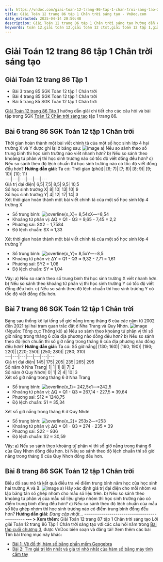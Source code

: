 ```yaml
---
url: https://vndoc.com/giai-toan-12-trang-86-tap-1-chan-troi-sang-tao-328275
title: Giải Toán 12 trang 86 tập 1 Chân trời sáng tạo - VnDoc.com
date_extracted: 2025-04-14 20:50:48
description: Giải Toán 12 trang 86 tập 1 Chân trời sáng tạo hướng dẫn giải chi tiết các câu hỏi và bài tập trong SGK Toán 12 Chân trời sáng tạo tập 1.
keywords: toán 12,giải toán 12,giải toán 12 ctst,giải toán 12 tập 1,giải toán 12 Chân trời sáng tạo,toán 12 Chân trời sáng tạo tập 1,toán 12 Chân trời sáng tạo,Toán 12 Chân trời sáng tạo Bài tập cuối chương 3,giải Toán 12 Chân trời sáng tạo Bài tập cuối chương 3,Toán 12 CTST bài tập cuối chương 3,giải toán 12 trang 84,giải toán 12 trang 85,giải toán 12 trang 86,toán 12 trang 86,giải toán 12 trang 86 chân trời,toán 12 trang 86 chân trời
---
```


# Giải Toán 12 trang 86 tập 1 Chân trời sáng tạo
## **Giải Toán 12 trang 86 Tập 1**
  * Bài 3 trang 85 SGK Toán 12 tập 1 Chân trời
  * Bài 4 trang 85 SGK Toán 12 tập 1 Chân trời
  * Bài 5 trang 85 SGK Toán 12 tập 1 Chân trời

[Giải Toán 12 trang 86 Tập 1](<https://vndoc.com/giai-toan-12-trang-86-tap-1-chan-troi-sang-tao-328275>) hướng dẫn giải chi tiết cho các câu hỏi và bài tập trong SGK [Toán 12 Chân trời sáng tạo](<https://vndoc.com/toan-12-chan-troi-sang-tao>) tập 1 trang 86.
## Bài 6 trang 86 SGK Toán 12 tập 1 Chân trời
Thời gian hoàn thành một bài viết chính tả của một số học sinh lớp 4 hai trường X và Y được ghi lại ở bảng sau:
![image](https://i.vdoc.vn/data/image/2024/09/12/638617581052181698.png)
a\) Nếu so sánh theo số trung bình thì học sinh trường nào viết nhanh hơn?
b\) Nếu so sánh theo khoảng tứ phân vị thì học sinh trường nào có tốc độ viết đồng đều hơn?
c\) Nếu so sánh theo độ lệch chuẩn thì học sinh trường nào có tốc độ viết đồng đều hơn?
**Hướng dẫn giải:**
Ta có:
Thời gian \(phút\)| \[6; 7\)| \[7; 8\)| \[8; 9\)| \[9; 10\)| \[10; 11\)  
---|---|---|---|---|---  
Giá trị đại diện| 6,5| 7,5| 8,5| 9,5| 10,5  
Số học sinh trường X| 8| 10| 13| 10| 9  
Số học sinh trường Y| 4| 12| 17| 14| 3  
Xét thời gian hoàn thành một bài viết chính tả của một số học sinh lớp 4 trường X
  * Số trung bình: ![\\overline{x_X}= 8,54](https://i.vdoc.vn/data/image/blank.png)xX―=8,54
  * Khoảng tứ phân vị: ΔQ = Q1 \- Q3 = 9,65 - 7,45 = 2,2
  * Phương sai: SX2 = 1,7584
  * Độ lệch chuẩn: SX ≈ 1,33

Xét thời gian hoàn thành một bài viết chính tả của một số học sinh lớp 4 trường Y
  * Số trung bình: ![\\overline{x_Y}= 8,5](https://i.vdoc.vn/data/image/blank.png)xY―=8,5
  * Khoảng tứ phân vị: ΔY = Q1 \- Q3 ≈ 9,32 - 7,71 = 1,61
  * Phương sai: SY2 = 1,08
  * Độ lệch chuẩn: SY ≈ 1,04

Vậy:
a\) Nếu so sánh theo số trung bình thì học sinh trường X viết nhanh hơn.
b\) Nếu so sánh theo khoảng tứ phân vị thì học sinh trường Y có tốc độ viết đồng đều hơn.
c\) Nếu so sánh theo độ lệch chuẩn thì học sinh trường Y có tốc độ viết đồng đều hơn.
## Bài 7 trang 86 SGK Toán 12 tập 1 Chân trời
Bảng sau thống kê lại tổng số giờ nắng trong tháng 6 của các năm từ 2002 đến 2021 tại hai trạm quan trắc đặt ở Nha Trang và Quy Nhơn.
![image](https://i.vdoc.vn/data/image/2024/09/12/638617581050619779.png)
\(Nguồn: Tổng cục Thống kê\)
a\) Nếu so sánh theo khoảng tứ phân vị thì số giờ nắng trong tháng 6 của địa phương nào đồng đều hơn?
b\) Nếu so sánh theo độ lệch chuẩn thì số giờ nắng trong tháng 6 của địa phương nào đồng đều hơn?
**Hướng dẫn giải:**
Ta có:
Số giờ nắng| \[130; 160\)| \[160; 190\)| \[190; 220\)| \[220; 250\)| \[250; 280\)| \[280; 310\)  
---|---|---|---|---|---|---  
Giá trị đại diện| 145| 175| 205| 235| 265| 295  
Số năm ở Nha Trang| 1| 1| 1| 8| 7| 2  
Số năm ở Quy Nhơn| 0| 1| 2| 4| 10| 3  
Xét số giờ nắng trong tháng 6 ở Nha Trang
  * Số trung bình: ![\\overline{x_1}= 242,5](https://i.vdoc.vn/data/image/blank.png)x1―=242,5
  * Khoảng tứ phân vị: ΔQ = Q1 \- Q3 ≈ 267,14 - 227,5 ≈ 39,64
  * Phương sai: S12 = 1248,75
  * Độ lệch chuẩn: S1 ≈ 35,34

Xét số giờ nắng trong tháng 6 ở Quy Nhơn
  * Số trung bình: ![\\overline{x_2}= 253](https://i.vdoc.vn/data/image/blank.png)x2―=253
  * Khoảng tứ phân vị: ΔQ = Q1 \- Q3 = 274 - 235 = 39
  * Phương sai: S22 = 936
  * Độ lệch chuẩn: S2 ≈ 30,59

Vậy:
a\) Nếu so sánh theo khoảng tứ phân vị thì số giờ nắng trong tháng 6 của Quy Nhơn đồng đều hơn.
b\) Nếu so sánh theo độ lệch chuẩn thì số giờ nắng trong tháng 6 của Quy Nhơn đồng đều hơn.
## Bài 8 trang 86 SGK Toán 12 tập 1 Chân trời
Biểu đồ sau mô tả kết quả điều tra về điểm trung bình năm học của học sinh hai trường A và B.
![image](https://i.vdoc.vn/data/image/2024/09/12/638617581049056931.png)
a\) Hãy xác định giá trị đại điện cho mỗi nhóm và lập bảng tần số ghép nhóm cho mẫu số liệu trên.
b\) Nếu so sánh theo khoảng tứ phân vị của mẫu số liệu ghép nhóm thì học sinh trường nào có điểm trung bình đồng đều hơn?
c\) Nếu so sánh theo độ lệch chuẩn của mẫu số liệu ghép nhóm thì học sinh trường nào có điểm trung bình đồng đều hơn?
**Hướng dẫn giải:**
_Đang cập nhật..._
\-----------------------------------------------
**\--- > Xem thêm:** Giải Toán 12 trang 87 tập 1 Chân trời sáng tạo
Lời giải Toán 12 trang 86 Tập 1 Chân trời sáng tạo với các câu hỏi nằm trong [Bài tập cuối chương 3](<https://vndoc.com/toan-12-chan-troi-sang-tao-bai-tap-cuoi-chuong-3-320521>), được VnDoc biên soạn và đăng tải\!
Xem thêm các bài Tìm bài trong mục này khác:
  * [Bài 1: Vẽ đồ thị hàm số bằng phần mềm Geogebra](</toan-12-chan-troi-sang-tao-bai-1-ve-do-thi-ham-so-bang-phan-mem-geogebra-320524>)
  * [Bài 2: Tìm giá trị lớn nhất và giá trị nhỏ nhất của hàm số bằng máy tính cầm tay](</toan-12-chan-troi-sang-tao-bai-2-tim-gia-tri-lon-nhat-va-gia-tri-nho-nhat-cua-ham-so-bang-may-tinh-cam-tay-320533>)

